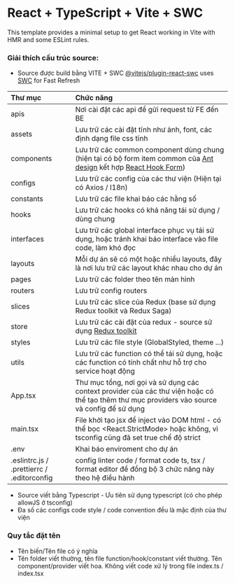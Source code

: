 # React + TypeScript + Vite + SWC

This template provides a minimal setup to get React working in Vite with HMR and some ESLint rules.

### Giải thích cấu trúc source:
- Source được build bằng VITE + SWC
[@vitejs/plugin-react-swc](https://github.com/vitejs/vite-plugin-react-swc) uses [SWC](https://swc.rs/) for Fast Refresh

| Thư mục   | Chức năng     |
| :-------- | :-------------|
| apis | Nơi cài đặt các api để gửi request từ FE đến BE |
| assets | Lưu trữ các cài đặt tĩnh như ảnh, font, các định dạng file css tĩnh |
| components |Lưu trữ các common component dùng chung (hiện tại có bộ form item common của [Ant design](https://ant.design/components/form) kết hợp [React Hook Form](https://www.react-hook-form.com/get-started/)) |
| configs | Lưu trữ các config của các thư viện (Hiện tại có Axios / I18n) |
| constants | Lưu trữ các file khai báo các hằng số |
| hooks | Lưu trữ các hooks có khả năng tái sử dụng / dùng chung |
| interfaces | Lưu trữ các global interface phục vụ tái sử dụng, hoặc tránh khai báo interface vào file code, làm khó đọc |
| layouts | Mỗi dự án sẽ có một hoặc nhiều layouts, đây là nơi lưu trữ các layout khác nhau cho dự án |
| pages | Lưu trữ các folder theo tên màn hình |
| routers | Lưu trữ config routers |
| slices | Lưu trữ các slice của Redux (base sử dụng Redux toolkit và Redux Saga) |
| store | Lưu trữ các cài đặt của redux - source sử dụng [Redux toolkit](https://redux-toolkit.js.org/introduction/getting-started) |
| styles | Lưu trữ các file style (GlobalStyled, theme ...) |
| utils | Lưu trữ các function có thể tái sử dụng, hoặc các function có tính chất như hỗ trợ cho service hoạt động |
| App.tsx | Thư mục tổng, nơi gọi và sử dụng các context provider của các thư viện hoặc có thể tạo thêm thư mục providers vào source và config để sử dụng |
| main.tsx | File khởi tạo jsx để inject vào DOM html - có thể bọc <React.StrictMode> hoặc không, vì tsconfig cũng đã set true chế độ strict |
| .env | Khai báo enviroment cho dự án |
| .eslintrc.js / .prettierrc / .editorconfig | config linter code / format code ts, tsx / format editor để đồng bộ 3 chức năng này theo hệ điều hành |

- Source viết bằng Typescript - Ưu tiên sử dụng typescript (có cho phép allowJS ở tsconfig)
- Đa số các configs code style / code convention đều là mặc định của thư viện

### Quy tắc đặt tên
- Tên biến/Tên file có ý nghĩa
- Tên folder viết thường, tên file function/hook/constant viết thường. Tên component/provider viết hoa. Không viết code xử lý trong file index.ts / index.tsx